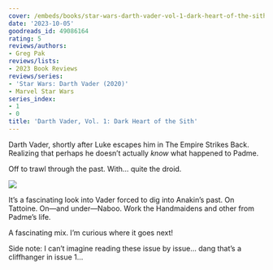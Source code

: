 ```yaml
---
cover: /embeds/books/star-wars-darth-vader-vol-1-dark-heart-of-the-sith.jpg
date: '2023-10-05'
goodreads_id: 49086164
rating: 5
reviews/authors:
- Greg Pak
reviews/lists:
- 2023 Book Reviews
reviews/series:
- 'Star Wars: Darth Vader (2020)'
- Marvel Star Wars
series_index:
- 1
- 0
title: 'Darth Vader, Vol. 1: Dark Heart of the Sith'
---
```


Darth Vader, shortly after Luke escapes him in The Empire Strikes Back. Realizing that perhaps he doesn’t actually *know* what happened to Padme. 

Off to trawl through the past. With… quite the droid. 

![](/embeds/books/attachments/darth-vader-2020-v1-textbundle-108da3.png)

It’s a fascinating look into Vader forced to dig into Anakin’s past. On Tattoine. On—and under—Naboo. Work the Handmaidens and other from Padme’s life. 

A fascinating mix. I’m curious where it goes next!

Side note: I can’t imagine reading these issue by issue… dang that’s a cliffhanger in issue 1…

<!--more-->